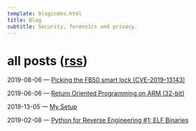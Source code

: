 ```yaml
---
template: blogindex.html
title: Blog
subtitle: Security, forensics and privacy.
---
```


# all posts ([rss](/blog/feed.xml))


2019-08-06 — [Picking the FB50 smart lock (CVE-2019-13143)](/blog/fb50)

2019-06-06 — [Return Oriented Programming on ARM (32-bit)](/blog/rop-on-arm)

2019-13-05 — [My Setup](/blog/my-setup)

2019-02-08 — [Python for Reverse Engineering #1: ELF Binaries](/blog/python-for-re-1/)

